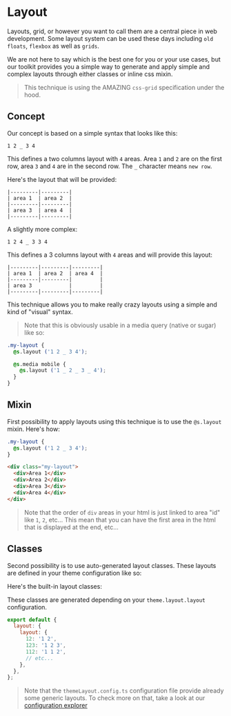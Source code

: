 <!-- This file has been generated using
     the "@coffeekraken/s-markdown-builder" package.
     !!! Do not edit it directly... -->


<!-- body -->

<!--
/**
* @name            11. Layout
* @namespace       doc
* @type            Markdown
* @platform        md
* @status          stable
* @menu            Documentation           /doc/layout
*
* @since           2.0.0
* @author    Olivier Bossel <olivier.bossel@gmail.com> (https://coffeekraken.io)
*/
-->

# Layout

Layouts, grid, or however you want to call them are a central piece in web development.
Some layout system can be used these days including `old floats`, `flexbox` as well as `grids`.

We are not here to say which is the best one for you or your use cases, but our toolkit provides you a simple way to generate and apply simple and complex layouts through either classes or inline css mixin.

> This technique is using the AMAZING `css-grid` specification under the hood.

## Concept

Our concept is based on a simple syntax that looks like this:

`1 2 _ 3 4`

This defines a two columns layout with `4` areas. Area `1` and `2` are on the first row, area `3` and `4` are in the second row. The `_` character means `new row`.

Here's the layout that will be provided:

```
|---------|---------|
| area 1  | area 2  |
|---------|---------|
| area 3  | area 4  |
|---------|---------|
```

A slightly more complex:

`1 2 4 _ 3 3 4`

This defines a 3 columns layout with `4` areas and will provide this layout:

```
|---------|---------|---------|
| area 1  | area 2  | area 4  |
|---------|---------|         |
| area 3            |         |
|---------|---------|---------|
```

This technique allows you to make really crazy layouts using a simple and kind of "visual" syntax.

> Note that this is obviously usable in a media query (native or sugar) like so:

```css
.my-layout {
  @s.layout ('1 2 _ 3 4');

  @s.media mobile {
    @s.layout ('1 _ 2 _ 3 _ 4');
  }
}

```

## Mixin

First possibility to apply layouts using this technique is to use the `@s.layout` mixin. Here's how:

```css
.my-layout {
  @s.layout ('1 2 _ 3 4');
}

```

```html
<div class="my-layout">
  <div>Area 1</div>
  <div>Area 2</div>
  <div>Area 3</div>
  <div>Area 4</div>
</div>

```

> Note that the order of `div` areas in your html is just linked to area "id" like `1`, `2`, etc... This mean that you can have the first area in the html that is displayed at the end, etc...

## Classes

Second possibility is to use auto-generated layout classes. These layouts are defined in your theme configuration like so:

Here's the built-in layout classes:


These classes are generated depending on your `theme.layout.layout` configuration.

```js
export default {
  layout: {
    layout: {
      12: '1 2',
      123: '1 2 3',
      112: '1 1 2',
      // etc...
    },
  },
};

```

> Note that the `themeLayout.config.ts` configuration file provide already some generic layouts. To check more on that, take a look at our [configuration explorer](/doc/config/explorer)

